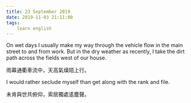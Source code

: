 ```yaml
---
title: 23 September 2019
date: 2019-11-03 21:11:00
tags:
    learn english
---
```

On wet days I usually make my way through the
vehicle flow in the main street to and from work. But in the dry weather as recently,
I take the dirt path across the fields west of our house. 

雨幕通衢車流中，天高氣燥陌上行。

I would rather seclude myself than get along
with the rank and file.

未肯與世共俯仰，索居獨處逺塵聲。

